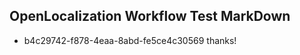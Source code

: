 ## OpenLocalization Workflow Test MarkDown
* b4c29742-f878-4eaa-8abd-fe5ce4c30569 thanks!

<!--HONumber=Jul16_HO2-->


